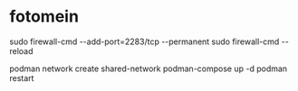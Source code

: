 # fotomein

sudo firewall-cmd --add-port=2283/tcp --permanent
sudo firewall-cmd --reload


podman network create shared-network
podman-compose up -d
podman restart

